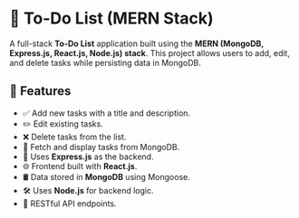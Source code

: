 # 📝 To-Do List (MERN Stack)

A full-stack **To-Do List** application built using the **MERN (MongoDB, Express.js, React.js, Node.js) stack**. This project allows users to add, edit, and delete tasks while persisting data in MongoDB.

## 🚀 Features

- ✅ Add new tasks with a title and description.
- ✏️ Edit existing tasks.
- ❌ Delete tasks from the list.
- 🔄 Fetch and display tasks from MongoDB.
- 📡 Uses **Express.js** as the backend.
- 🌐 Frontend built with **React.js**.
- 🛢 Data stored in **MongoDB** using Mongoose.
- 🛠 Uses **Node.js** for backend logic.
- 🔗 RESTful API endpoints.
